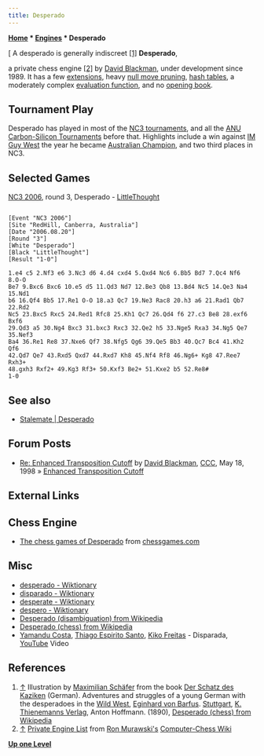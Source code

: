 ```yaml
---
title: Desperado
---
```

**[Home](Home "Home") * [Engines](Engines "Engines") * Desperado**

\[ A desperado is generally indiscreet <a id="cite-note-1" href="#cite-ref-1">[1]</a>
**Desperado**,

a private chess engine <a id="cite-note-2" href="#cite-ref-2">[2]</a> by [David Blackman](David_Blackman "David Blackman"), under development since 1989. It has a few [extensions](Extensions "Extensions"), heavy [null move pruning](Null_Move_Pruning "Null Move Pruning"), [hash
tables](Hash_Table "Hash Table"), a moderately complex [evaluation function](Evaluation "Evaluation"), and no [opening book](Opening_Book "Opening Book").

## Tournament Play

Desperado has played in most of the [NC3 tournaments](Australasian_National_Computer_Chess_Championship "Australasian National Computer Chess Championship"), and all the [ANU Carbon-Silicon Tournaments](ANU_Carbon-Silicon_Tournaments "ANU Carbon-Silicon Tournaments") before that. Highlights include a win against [IM](https://en.wikipedia.org/wiki/International_Master#International_Master_.28IM.29) [Guy West](https://en.wikipedia.org/wiki/Guy_West) the year he became [Australian Champion](https://en.wikipedia.org/wiki/Australian_Chess_Championship), and two third places in NC3.

## Selected Games

[NC3 2006](NC3_2006 "NC3 2006"), round 3, Desperado - [LittleThought](LittleThought "LittleThought")

```

[Event "NC3 2006"]
[Site "RedHill, Canberra, Australia"]
[Date "2006.08.20"]
[Round "3"]
[White "Desperado"]
[Black "LittleThought"]
[Result "1-0"]

1.e4 c5 2.Nf3 e6 3.Nc3 d6 4.d4 cxd4 5.Qxd4 Nc6 6.Bb5 Bd7 7.Qc4 Nf6 8.O-O 
Be7 9.Bxc6 Bxc6 10.e5 d5 11.Qd3 Nd7 12.Be3 Qb8 13.Bd4 Nc5 14.Qe3 Na4 15.Nd1 
b6 16.Qf4 Bb5 17.Re1 O-O 18.a3 Qc7 19.Ne3 Rac8 20.h3 a6 21.Rad1 Qb7 22.Rd2 
Nc5 23.Bxc5 Rxc5 24.Red1 Rfc8 25.Kh1 Qc7 26.Qd4 f6 27.c3 Be8 28.exf6 Bxf6 
29.Qd3 a5 30.Ng4 Bxc3 31.bxc3 Rxc3 32.Qe2 h5 33.Nge5 Rxa3 34.Ng5 Qe7 35.Nef3
Ba4 36.Re1 Re8 37.Nxe6 Qf7 38.Nfg5 Qg6 39.Qe5 Bb3 40.Qc7 Bc4 41.Kh2 Qf6 
42.Qd7 Qe7 43.Rxd5 Qxd7 44.Rxd7 Kh8 45.Nf4 Rf8 46.Ng6+ Kg8 47.Ree7 Rxh3+ 
48.gxh3 Rxf2+ 49.Kg3 Rf3+ 50.Kxf3 Be2+ 51.Kxe2 b5 52.Re8# 
1-0

```

## See also

- [Stalemate | Desperado](Stalemate#Desperado "Stalemate")

## Forum Posts

- [Re: Enhanced Transposition Cutoff](https://www.stmintz.com/ccc/index.php?id=18971) by [David Blackman](David_Blackman "David Blackman"), [CCC](CCC "CCC"), May 18, 1998 » [Enhanced Transposition Cutoff](Enhanced_Transposition_Cutoff "Enhanced Transposition Cutoff")

## External Links

## Chess Engine

- [The chess games of Desperado](http://www.chessgames.com/perl/chessplayer?pid=16727) from [chessgames.com](http://www.chessgames.com/index.html)

## Misc

- [desperado - Wiktionary](http://en.wiktionary.org/wiki/desperado)
- [disparado - Wiktionary](http://en.wiktionary.org/wiki/disparado)
- [desperate - Wiktionary](http://en.wiktionary.org/wiki/desperate)
- [despero - Wiktionary](http://en.wiktionary.org/wiki/despero)
- [Desperado (disambiguation) from Wikipedia](https://en.wikipedia.org/wiki/Desperado)
- [Desperado (chess) from Wikipedia](https://en.wikipedia.org/wiki/Desperado_%28chess%29)
- [Yamandu Costa](Category:Yamandu_Costa "Category:Yamandu Costa"), [Thiago Espirito Santo](http://thiagoespiritosanto.com.br/), [Kiko Freitas](http://kikofreitas.com.br/en) - Disparada, [YouTube](https://en.wikipedia.org/wiki/YouTube) Video

## References

1. <a id="cite-ref-1" href="#cite-note-1">↑</a> Illustration by [Maximilian Schäfer](http://de.wikipedia.org/wiki/Maximilian_Sch%C3%A4fer) from the book [Der Schatz des Kaziken](http://www.abenteuerroman.info/tafeln/26/26dat/09/070603d.htm) (German). Adventures and struggles of a young German with the desperadoes in the [Wild West](https://en.wikipedia.org/wiki/American_Frontier), [Eginhard von Barfus](http://de.wikipedia.org/wiki/Eginhard_von_Barfus). [Stuttgart](https://en.wikipedia.org/wiki/Stuttgart), [K. Thienemanns Verlag](http://de.wikipedia.org/wiki/Thienemann_Verlag), Anton Hoffmann. (1890), [Desperado (chess) from Wikipedia](https://en.wikipedia.org/wiki/Desperado_%28chess%29)
1. <a id="cite-ref-2" href="#cite-note-2">↑</a> [Private Engine List](http://computer-chess.org/doku.php?id=computer_chess:wiki:lists:private_engine_list) from [Ron Murawski's](Ron_Murawski "Ron Murawski") [Computer-Chess Wiki](http://computer-chess.org/doku.php?id=home)

**[Up one Level](Engines "Engines")**

